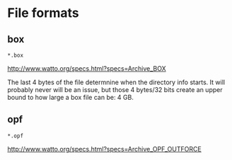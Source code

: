 # File formats

## box

`*.box`

http://www.watto.org/specs.html?specs=Archive_BOX

The last 4 bytes of the file determnine when the directory info starts.
It will probably never will be an issue, but those 4 bytes/32 bits create an upper bound to how large a box file can be: 4 GB.

## opf

`*.opf`

http://www.watto.org/specs.html?specs=Archive_OPF_OUTFORCE

